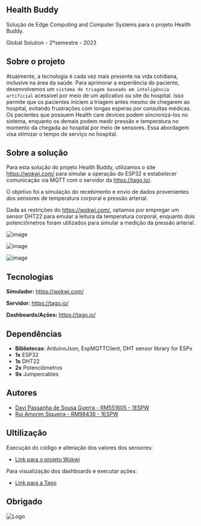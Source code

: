 
## Health Buddy

Solução de Edge Computing and Computer Systems para o projeto Health Buddy.

Global Solution - 2ºsemestre - 2023


## Sobre o projeto

Atualmente, a tecnologia é cada vez mais presente na vida cotidiana, inclusive na área da saúde. Para aprimorar a experiência do paciente, desenvolvemos um `sistema de triagem baseado em inteligência artificial` acessível por meio de um aplicativo ou site do hospital. Isso permite que os pacientes iniciem a triagem antes mesmo de chegarem ao hospital, evitando frustrações com longas esperas por consultas médicas. Os pacientes que possuem Health care devices podem sincronizá-los no sistema, enquanto os demais podem medir pressão e temperatura no momento da chegada ao hospital por meio de sensores. Essa abordagem visa otimizar o tempo de serviço no hospital.



## Sobre a solução

Para esta solução do projeto Health Buddy, utilizamos o site https://wokwi.com/ para simular a operação do ESP32 e estabelecer comunicação via MQTT com o servidor da https://tago.io/.

O objetivo foi a simulação do recebimento e envio de dados provenientes dos sensores de temperatura corporal e pressão arterial.

Dada as restrições do https://wokwi.com/, optamos por empregar um sensor DHT22 para emular a leitura da temperatura corporal, enquanto dois potenciômetros foram utilizados para simular a medição da pressão arterial.


![image](https://github.com/daviguerra05/GlobalSolution_EDGE/assets/126623966/bd40a414-bc2b-4e26-a740-f0da7b7f8f0b)

![image](https://github.com/daviguerra05/GlobalSolution_EDGE/assets/126623966/e2cfed94-4e2c-4f87-aaaf-99852decbd14)

![image](https://github.com/daviguerra05/GlobalSolution_EDGE/assets/126623966/ff280e80-460a-4926-8dd0-e1ec5ebf11f4)

## Tecnologias

**Simulador:** https://wokwi.com/

**Servidor:** https://tago.io/

**Dashboards/Ações:** https://tago.io/


## Dependências

- **Bibliotecas**: ArduinoJson, EspMQTTClient, DHT sensor library for ESPx
- **1x** ESP32
- **1x** DHT22
- **2x** Potenciômetros
- **9x** Jumpercables
## Autores

- [Davi Passanha de Sousa Guerra - RM551605 - 1ESPW](https://www.github.com/daviguerra05)
- [Rui Amorim Siqueira - RM98436 - 1ESPW](https://github.com/ruiasiqueira)


## Ultilização

Execução do código e alteração dos valores dos sensores:

- [Link para o projeto Wokwi](https://wokwi.com/projects/382198605740711937)

Para visualização dos dashboards e executar ações:

- [Link para a Tago](https://tago.io/)


## Obrigado

![Logo](https://i.pinimg.com/originals/61/8f/08/618f083c61a7460ce0a6064319af41bd.gif)


